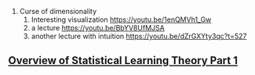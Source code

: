 1. Curse of dimensionality
	1. Interesting visualization https://youtu.be/1enQMVh1_Gw
	2. a lecture https://youtu.be/BbYV8UfMJSA
	3. another lecture with intuition https://youtu.be/dZrGXYty3qc?t=527


## [Overview of Statistical Learning Theory Part 1](https://youtu.be/BxQxsuRjoR8)
